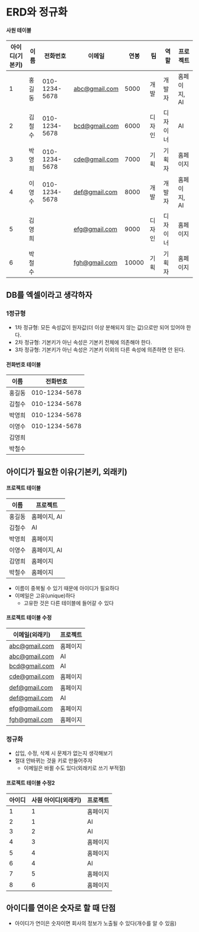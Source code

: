 # ERD와 정규화

#### 사원 테이블

| 아이디(기본키) | 이름   | 전화번호      | 이메일        | 연봉  | 팀     | 역할     | 프로젝트     |
| -------------- | ------ | ------------- | ------------- | ----- | ------ | -------- | ------------ |
| 1              | 홍길동 | 010-1234-5678 | abc@gmail.com | 5000  | 개발   | 개발자   | 홈페이지, AI |
| 2              | 김철수 | 010-1234-5678 | bcd@gmail.com | 6000  | 디자인 | 디자이너 | AI           |
| 3              | 박영희 | 010-1234-5678 | cde@gmail.com | 7000  | 기획   | 기획자   | 홈페이지     |
| 4              | 이영수 | 010-1234-5678 | def@gmail.com | 8000  | 개발   | 개발자   | 홈페이지, AI |
| 5              | 김영희 |               | efg@gmail.com | 9000  | 디자인 | 디자이너 | 홈페이지     |
| 6              | 박철수 |               | fgh@gmail.com | 10000 | 기획   | 기획자   | 홈페이지     |

## DB를 엑셀이라고 생각하자

### 1정규형

- 1차 정규형: 모든 속성값이 원자값(더 이상 분해되지 않는 값)으로만 되어 있어야 한다.
- 2차 정규형: 기본키가 아닌 속성은 기본키 전체에 의존해야 한다.
- 3차 정규형: 기본키가 아닌 속성은 기본키 이외의 다른 속성에 의존하면 안 된다.

#### 전화번호 테이블

| 이름   | 전화번호      |
| ------ | ------------- |
| 홍길동 | 010-1234-5678 |
| 김철수 | 010-1234-5678 |
| 박영희 | 010-1234-5678 |
| 이영수 | 010-1234-5678 |
| 김영희 |               |
| 박철수 |               |

## 아이디가 필요한 이유(기본키, 외래키)

#### 프로젝트 테이블

| 이름   | 프로젝트     |
| ------ | ------------ |
| 홍길동 | 홈페이지, AI |
| 김철수 | AI           |
| 박영희 | 홈페이지     |
| 이영수 | 홈페이지, AI |
| 김영희 | 홈페이지     |
| 박철수 | 홈페이지     |

- 이름이 중복될 수 있기 때문에 아이디가 필요하다
- 이메일은 고유(unique)하다
  - 고유한 것은 다른 테이블에 들어갈 수 있다

#### 프로젝트 테이블 수정

| 이메일(외래키) | 프로젝트 |
| -------------- | -------- |
| abc@gmail.com  | 홈페이지 |
| abc@gmail.com  | AI       |
| bcd@gmail.com  | AI       |
| cde@gmail.com  | 홈페이지 |
| def@gmail.com  | 홈페이지 |
| def@gmail.com  | AI       |
| efg@gmail.com  | 홈페이지 |
| fgh@gmail.com  | 홈페이지 |

### 정규화

- 삽입, 수정, 삭제 시 문제가 없는지 생각해보기
- 절대 안바뀌는 것을 키로 만들어주자
  - 이메일은 바뀔 수도 있다(외래키로 쓰기 부적절)

#### 프로젝트 테이블 수정2

| 아이디 | 사원 아이디(외래키) | 프로젝트 |
| ------ | ------------------- | -------- |
| 1      | 1                   | 홈페이지 |
| 2      | 1                   | AI       |
| 3      | 2                   | AI       |
| 4      | 3                   | 홈페이지 |
| 5      | 4                   | 홈페이지 |
| 6      | 4                   | AI       |
| 7      | 5                   | 홈페이지 |
| 8      | 6                   | 홈페이지 |

## 아이디를 연이은 숫자로 할 때 단점

- 아이디가 연이은 숫자이면 회사의 정보가 노출될 수 있다(개수를 알 수 있음)
